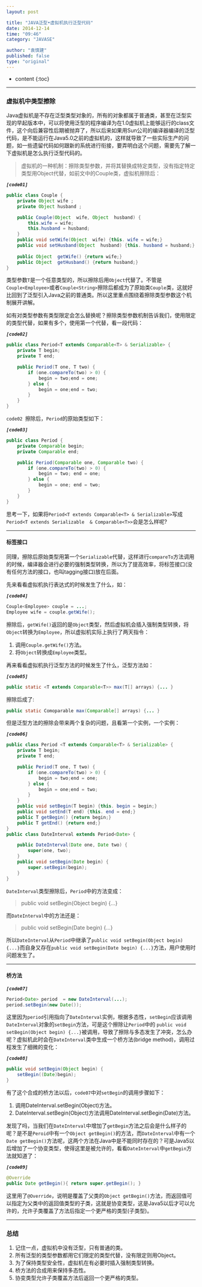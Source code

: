 ```yaml
---
layout: post

title: "JAVA泛型•虚拟机执行泛型代码"
date: 2014-12-14
time: "09:46"
category: "JAVASE"

author: "袁慎建"
published: false
type: "original"
---
```


* content
{:toc}

---

### 虚拟机中类型擦除
Java虚拟机是不存在泛型类型对象的，所有的对象都属于普通类，甚至在泛型实现的早起版本中，可以将使用泛型的程序编译为在1.0虚拟机上能够运行的class文件，这个向后兼容性后期被抛弃了，所以后来如果用Sun公司的编译器编译的泛型代码，是不能运行在Java5.0之前的虚拟机的，这样就导致了一些实际生产的问题，如一些遗留代码如何跟新的系统进行衔接，要弄明白这个问题，需要先了解一下虚拟机是怎么执行泛型代码的。

>虚拟机的一种机制：擦除类型参数，并将其替换成特定类型，没有指定特定类型用Object代替，如前文中的Couple<T>类，虚拟机擦除后：   

***`[code01]`***

```java
public class Couple {
	private Object wife ;
	private Object husband ;

	public Couple(Object  wife, Object  husband) {
		this.wife = wife;
		this.husband = husband;
	}
	public void setWife(Object  wife) {this. wife = wife;}
	public void setHusband(Object  husband) {this. husband = husband;}
          
	public Object  getWife() {return wife;}
	public Object  getHusband() {return husband;}
}
```

类型参数`T`是一个任意类型的，所以擦除后用`Object`代替了。不管是`Couple<Employee>`或者`Couple<String>`擦除后都成为了原始类`Couple`类，这就好比回到了泛型引入Java之前的普通类。所以这里重点围绕着擦除类型参数这个机制展开讲解。

如有对类型参数有类型限定会怎么替换呢？擦除类型参数机制告诉我们，使用限定的类型代替，如果有多个，使用第一个代替，看一段代码：

***`[code02]`***

```java
public class Period<T extends Comparable<T> & Serializable> {
	private T begin;
	private T end;

	public Period(T one, T two) {
		if (one.compareTo(two) > 0) {
			begin = two;end = one;
		} else {
			begin = one;end = two;
		}
	}
}
```
     
`code02 `擦除后，`Period`的原始类型如下：

***`[code03]`***

```java
public class Period {
	private Comparable begin;
	private Comparable end;

	public Period(Comparable one, Comparable two) {
		if (one.compareTo(two) > 0) {
			begin = two; end = one;
		} else {
			begin = one; end = two;
		}
	}
}
```
思考一下，如果将`Period<T extends Comparable<T> & Serializable>`写成`Period<T extends Serializable  & Comparable<T>>`会是怎么样呢?

---

#### 标签接口

同理，擦除后原始类型用第一个`Serializable`代替，这样进行`compareTo`方法调用的时候，编译器会进行必要的强制类型转换，所以为了提高效率，将标签接口(没有任何方法的接口，也叫tagging接口)放在后面。

先来看看虚拟机执行表达式的时候发生了什么，如：


***`[code04]`***

```java
Couple<Employee> couple = ...;
Employee wife = couple.getWife();
```
擦除后，`getWife()`返回的是`Object`类型，然后虚拟机会插入强制类型转换，将`Object`转换为`Employee`，所以虚拟机实际上执行了两天指令：

1. 调用`Couple.getWife()`方法。
2. 将`Object`转换成`Employee`类型。

再来看看虚拟机执行泛型方法的时候发生了什么，泛型方法如：


***`[code05]`***

```java
public static <T extends Comparable<T>> max(T[] arrays) {... }
```

擦除后成了:

```java
public static Comoparable max(Comparable[] arrays) {... }
```  
但是泛型方法的擦除会带来两个复杂的问题，且看第一个实例，一个实例：

***`[code06]`***

```java
public class Period <T extends Comparable<T> & Serializable> {
	private T begin;
	private T end;

	public Period(T one, T two) {
		if (one.compareTo(two) > 0) {
			begin = two;end = one;
		} else {
			begin = one;end = two;
		}
	}
	public void setBegin(T begin) {this. begin = begin;}
	public void setEnd(T end) {this. end = end;}
	public T getBegin() {return begin;}
	public T getEnd() {return end;}
}
public class DateInterval extends Period<Date> {

	public DateInterval(Date one, Date two) {
		super(one, two);
	}
	public void setBegin(Date begin) {
		super.setBegin(begin);
	}
}
```
`DateInterval`类型擦除后，`Period`中的方法变成：
>public void setBegin(Object begin) {...}

而`DateInterval`中的方法还是：
>public void setBegin(Date begin) {...}

所以`DateInterval`从`Period`中继承了`public void setBegin(Object begin) {...}`而自身又存在`public void setBegin(Date begin) {...}`方法，用户使用时问题发生了。

---

#### 桥方法

***`[code07]`***

```java
Period<Date> period  = new DateInterval(...);
period.setBegin(new Date());
```
这里因为`period`引用指向了`DateInterval`实例，根据多态性，`setBegin`应该调用`DateInterval`对象的`setBegin`方法，可是这个擦除让`Period`中的 `public void setBegin(Object begin) {...}`被调用，导致了擦除与多态发生了冲突，怎么办呢？虚拟机此时会在`DateInterval`类中生成一个桥方法(bridge method)，调用过程发生了细微的变化：


***`[code08]`***

```java
public void setBegin(Object begin) {
	setBegin((Date)begin);
}
```
有了这个合成的桥方法以后，`code07`中对`setBegin`的调用步骤如下：

1. 调用DateInterval.setBegin(Object)方法。
2. DateInterval.setBegin(Object)方法调用DateInterval.setBegin(Date)方法。

发现了吗，当我们在`DateInterval`中增加了`getBegin`方法之后会是什么样子的呢？是不是`Peroid`中有一个`Object getBegin()`的方法，而`DateInterval`中有一个`Date getBegin()`方法呢，这两个方法在Java中是不能同时存在的？可是Java5以后增加了一个协变类型，使得这里是被允许的，看看`DateInterval`中`getBegin`方法就知道了：


***`[code09]`***

```java
@Override
public Date getBegin(){ return super.getBegin(); }
```

这里用了`@Override`，说明是覆盖了父类的`Object getBegin()`方法，而返回值可以指定为父类中的返回值类型的子类，这就是协变类型，这是Java5以后才可以允许的，允许子类覆盖了方法后指定一个更严格的类型(子类型)。

---

### 总结

1. 记住一点，虚拟机中没有泛型，只有普通的类。
2. 所有泛型的类型参数都用它们限定的类型代替，没有限定则用Object。
3. 为了保持类型安全性，虚拟机在有必要时插入强制类型转换。
4. 桥方法的合成用来保持多态性。
5. 协变类型允许子类覆盖方法后返回一个更严格的类型。

